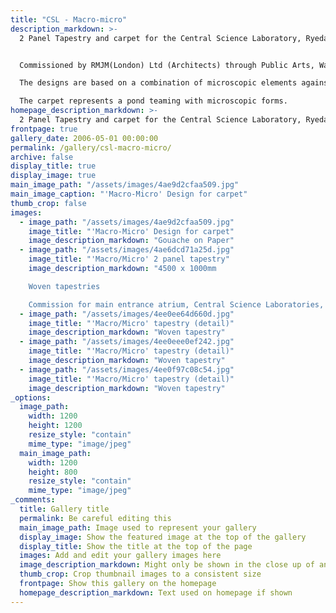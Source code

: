 ```yaml
---
title: "CSL - Macro-micro"
description_markdown: >-
  2 Panel Tapestry and carpet for the Central Science Laboratory, Ryedale, York.  


  Commissioned by RMJM(London) Ltd (Architects) through Public Arts, Wakefield. The artworks are situated in the main entrance atrium. The tapestries are each 4.5 x 1 metre and the carpet is 7.5 x 4.8 metres.

  The designs are based on a combination of microscopic elements against larger land and water forms, reflecting the work of the Laboratories. The space between the tapestries forms an integral part of the design, carrying the eye from one to the other and using the whole wall space to maximum effect.

  The carpet represents a pond teaming with microscopic forms. 
homepage_description_markdown: >-
  2 Panel Tapestry and carpet for the Central Science Laboratory, Ryedale, York.  
frontpage: true
gallery_date: 2006-05-01 00:00:00
permalink: /gallery/csl-macro-micro/
archive: false
display_title: true
display_image: true
main_image_path: "/assets/images/4ae9d2cfaa509.jpg"
main_image_caption: "'Macro-Micro' Design for carpet"
thumb_crop: false
images:
  - image_path: "/assets/images/4ae9d2cfaa509.jpg"
    image_title: "'Macro-Micro' Design for carpet"
    image_description_markdown: "Gouache on Paper"
  - image_path: "/assets/images/4ae6dcd71a25d.jpg"
    image_title: "'Macro/Micro' 2 panel tapestry"
    image_description_markdown: "4500 x 1000mm

    Woven tapestries

    Commission for main entrance atrium, Central Science Laboratories, York"
  - image_path: "/assets/images/4ee0ee64d660d.jpg"
    image_title: "'Macro/Micro' tapestry (detail)"
    image_description_markdown: "Woven tapestry"
  - image_path: "/assets/images/4ee0eee0ef242.jpg"
    image_title: "'Macro/Micro' tapestry (detail)"
    image_description_markdown: "Woven tapestry"
  - image_path: "/assets/images/4ee0f97c08c54.jpg"
    image_title: "'Macro/Micro' tapestry (detail)"
    image_description_markdown: "Woven tapestry"
_options:
  image_path:
    width: 1200
    height: 1200
    resize_style: "contain"
    mime_type: "image/jpeg"
  main_image_path:
    width: 1200
    height: 800
    resize_style: "contain"
    mime_type: "image/jpeg"
_comments:
  title: Gallery title
  permalink: Be careful editing this
  main_image_path: Image used to represent your gallery
  display_image: Show the featured image at the top of the gallery
  display_title: Show the title at the top of the page
  images: Add and edit your gallery images here
  image_description_markdown: Might only be shown in the close up of an image
  thumb_crop: Crop thumbnail images to a consistent size
  frontpage: Show this gallery on the homepage
  homepage_description_markdown: Text used on homepage if shown
---
```

